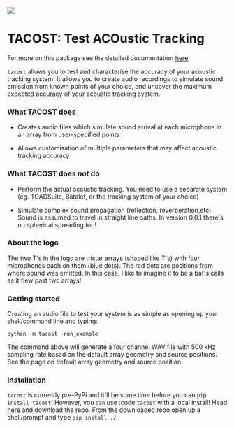 ![](docs/logo.png)
# TACOST: Test ACOustic Tracking

For more on this package see the detailed documentation [here](https://tacost.readthedocs.io/en/latest/)

`tacost` allows you to test and characterise the accuracy of your acoustic tracking system. 
It allows you to create audio recordings to simulate sound emission from known points of your choice,
and uncover the maximum expected accuracy of your acoustic tracking system. 

### What TACOST does


* Creates audio files which simulate sound arrival at each microphone in an array from user-specified points

* Allows customisation of multiple parameters that may affect acoustic tracking accuracy

### What TACOST does *not* do


* Perform the actual acoustic tracking. You need to use a separate system (eg. TOADSuite, Batalef, or the
  tracking system of your choice)

* Simulate complex sound propagation (reflection, reverberation,etc). Sound is assumed to travel 
  in straight line paths. In version 0.0.1 there's no spherical spreading too!

### About the logo

The two T's in the logo are tristar arrays (shaped like T's) with four microphones each on them 
(blue dots). The red dots are positions from where sound was emitted. In this case, I like to 
imagine it to be a bat's calls as it flew past two arrays!

### Getting started

Creating an audio file to test your system is as simple as opening up your shell/command line and typing:

```python -m tacost -run_example```


The command above will generate a four channel WAV file with 500 kHz sampling rate based on the default array geometry and source positions. 
See the page on default array geometry and source position. 

### Installation

`tacost` is currently pre-PyPi and it'll be some time before you can ```pip install tacost```!
However, you `can` use :code:`tacost` with a local install! Head [here](https://github.com/thejasvibr/tacost) and download the repo. From the downloaded
repo open up a shell/prompt and type ```pip install ./```. 
